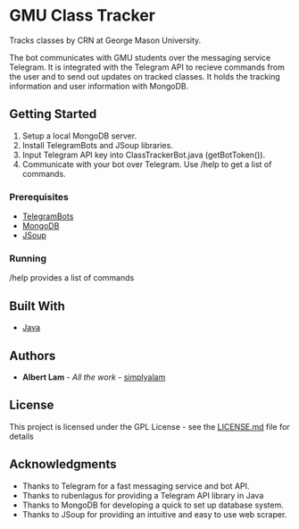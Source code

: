 # GMU Class Tracker

Tracks classes by CRN at George Mason University.

The bot communicates with GMU students over the messaging service Telegram. It is integrated with the Telegram API to recieve commands from the user and to send out updates on tracked classes. It holds the tracking information and user information with MongoDB.

## Getting Started

1. Setup a local MongoDB server.
2. Install TelegramBots and JSoup libraries.
3. Input Telegram API key into ClassTrackerBot.java (getBotToken()).
4. Communicate with your bot over Telegram. Use /help to get a list of commands.

### Prerequisites

* [TelegramBots](https://github.com/rubenlagus/TelegramBots)
* [MongoDB](https://www.mongodb.com/)
* [JSoup](https://jsoup.org/)

### Running

/help provides a list of commands

## Built With
* [Java](https://www.java.com/en/)

## Authors

* **Albert Lam** - *All the work* - [simplyalam](https://github.com/simplyalam)

## License

This project is licensed under the GPL License - see the [LICENSE.md](LICENSE.md) file for details

## Acknowledgments

* Thanks to Telegram for a fast messaging service and bot API.
* Thanks to rubenlagus for providing a Telegram API library in Java
* Thanks to MongoDB for developing a quick to set up database system.
* Thanks to JSoup for providing an intuitive and easy to use web scraper.

